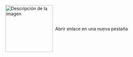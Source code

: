 <a href="https://www.figma.com/board/YOguZXiduA2Ts4I3AJUwFO/Arquitectura-de-REST-API?node-id=0-1&t=embIndO9ZReAUpWJ-1" target="_blank" rel="noopener noreferrer" style="display: flex; align-items: center; text-decoration: none;">
  <img src="https://http.cat/images/100.jpg" alt="Descripción de la imagen" style="width: 150px; height: 150px; margin-right: 8px;">
  Abrir enlace en una nueva pestaña
</a>
